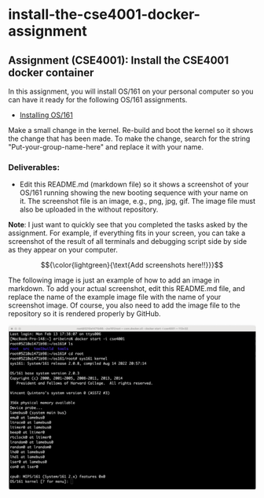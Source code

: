 # install-the-cse4001-docker-assignment

## Assignment (CSE4001): Install the CSE4001 docker container

In this assignment, you will install OS/161 on your personal computer so you can have it ready for the following OS/161 assignments. 

- [Installing OS/161](https://fit.instructure.com/courses/639948/pages/installing-os-slash-161)

Make a small change in the kernel. Re-build and boot the kernel so it shows the change that has been made. To make the change, search for the string "Put-your-group-name-here" and replace it with your name. 

### Deliverables: 

- Edit this README.md (markdown file) so it shows a screenshot of your OS/161 running showing the new booting sequence with your name on it. The screenshot file is an image, e.g., png, jpg, gif. The image file must also be uploaded in the without repository.
  
**Note**: I just want to quickly see that you completed the tasks asked by the assignment. For example, if everything fits in your screen, you can take a screenshot of the result of all terminals and debugging script side by side as they appear on your computer. 

$${\color{lightgreen}{\text{Add screenshots here!!}}}$$

The following image is just an example of how to add an image in markdown. 
To add your actual screenshot, edit this README.md file, and replace the name of the example image file with the name of your screenshot image. Of course, you also need to add the image file to the repository so it is rendered properly by GitHub. 

![Example image](example.png)

